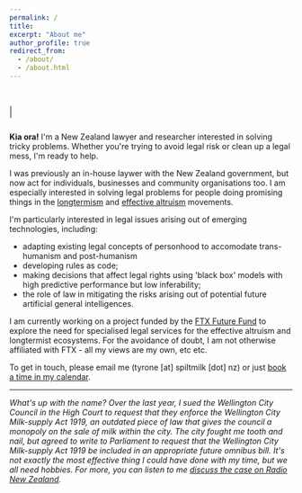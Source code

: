 ```yaml
---
permalink: /
title: 
excerpt: "About me"
author_profile: true
redirect_from: 
  - /about/
  - /about.html
---
```


  <style>
      .type {
  display:inline-block;
}
.type > span {
  display:grid;
  overflow: hidden;
  height:1.2em;
}
.type span span {
  width:0%;
  max-width:max-content;
  overflow: hidden;
  height:inherit;
  word-break:break-all;
  animation:
    c 2s infinite steps(1),  
    t 8s linear infinite alternate,
    m 48s steps(3) infinite;
}
.type span span:before {
  content:" ";
  display:inline-block;
}
@keyframes t{
  90%,100% {width:100%}
}
@keyframes c{
  0%,100%{box-shadow:5px 0 0 #0000}
  50%    {box-shadow:5px 0 0 #fff  }
}
@keyframes m{
  100% {transform:translateY(-300%)}
}

    </style>
<h1>
  <span style="line-height: 1.4;"> </span><span class="type">
  <span>
    <span>It's OK to 💧 over spilt 🥛.</span>
    <span>But not spilling 🥛 milk is better.</span>
    <span>Whether your 🥛 is ½ full or ½ empty, I can help.</span>
  </span>
</span>
</h1>


<b>Kia ora!</b> I'm a New Zealand lawyer and researcher interested in solving tricky problems. Whether you're trying to avoid legal risk or clean up a legal mess, I'm ready to help.

I was previously an in-house laywer with the New Zealand government, but now act for individuals, businesses and community organisations too. I am especially interested in solving legal problems for people doing promising things in the [longtermism](https://en.wikipedia.org/wiki/Longtermism) and [effective altruism](https://en.wikipedia.org/wiki/Effective_altruism) movements.

I'm particularly interested in legal issues arising out of emerging technologies, including:
- adapting existing legal concepts of personhood to accomodate trans-humanism and post-humanism
- developing rules as code;
- making decisions that affect legal rights using 'black box' models with high predictive performance but low inferability;
- the role of law in mitigating the risks arising out of potential future artificial general intelligences.

I am currently working on a project funded by the [FTX Future Fund](https://ftxfuturefund.org/principles/) to explore the need for specialised legal services for the effective altruism and longtermist ecosystems. For the avoidance of doubt, I am not otherwise affiliated with FTX - all my views are my own, etc etc.

To get in touch, please email me (tyrone [at] spiltmilk [dot] nz) or just [book a time in my calendar](https://app.usemotion.com/meet/tyrone-barugh/meeting). 

---

*What's up with the name? Over the last year, I sued the Wellington City Council in the High Court to request that they enforce the Wellington City Milk-supply Act 1919, an outdated piece of law that gives the council a monopoly on the sale of milk within the city. The city fought me tooth and nail, but agreed to write to Parliament to request that the Wellington City Milk-supply Act 1919 be included in an appropriate future omnibus bill. It's not exactly the most effective thing I could have done with my time, but we all need hobbies. For more, you can listen to me [discuss the case on Radio New Zealand](https://www.rnz.co.nz/national/programmes/thepanel/audio/2018836032/the-pre-panel-with-scott-campbell-and-sarah-sparks).*
